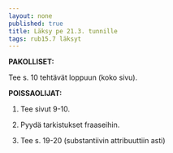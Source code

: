 ```yaml
---
layout: none
published: true
title: Läksy pe 21.3. tunnille
tags: rub15.7 läksyt
---
```

**PAKOLLISET:**

Tee s. 10 tehtävät loppuun (koko sivu).

**POISSAOLIJAT:**

1. Tee sivut 9-10.

2. Pyydä tarkistukset fraaseihin.

3. Tee s. 19-20 (substantiivin attribuuttiin asti) 
